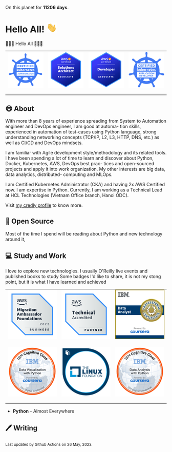 On this planet for **11206 days**.

# Hello All! <img src="assets/wave.gif" width="32px" alt="">

👋👋👋 Hello All 👋👋👋

<table>
    <tr>
        <td><img src="assets/cka.png" style="margin-bottom:16px;" alt=""></td>
        <td><img src="assets/aws-saa.png" style="margin-bottom:16px;" alt=""></td>
        <td><img src="assets/aws-dva.png" style="margin-bottom:16px;" alt=""></td>
        <td><img src="assets/ckad.png" style="margin-bottom:16px;" alt=""></td>
    </tr>

</table>

## 😄 About

With more than 8 years of experience spreading from System to Automation engineer and DevOps engineer, I am good at automa-
tion skills, experienced in automation of test-cases using Python language, strong understanding networking concepts (TCP/IP,
L2, L3, HTTP, DNS, etc.) as well as CI/CD and DevOps mindsets. 

I am familiar with Agile development style/methodology and its
related tools. I have been spending a lot of time to learn and discover about Python, Docker, Kubernetes, AWS, DevOps best prac-
tices and open-sourced projects and apply it into work organization. My other interests are big data, data analytics, distributed-
computing and MLOps.

I am Certified Kubernetes Administrator (CKA) and having 2x AWS Certified now. I am expertise in Python. Currently, I am working
as a Technical Lead at HCL Technologies (Vietnam Office branch, Hanoi ODC).

Visit [my credly profile](https://www.credly.com/users/duy-chu/badges) to know more.

## 🙏 Open Source

Most of the time I spend will be reading about Python and new technology around it,

## 💻 Study and Work

I love to explore new technologies. I usually O'Reilly live events and published books to study
Some badges I'd like to share, it is not my stong point, but it is what I have learned and achieved

<table>
    <tr>
        <td><img src="assets/aws-maf.png" style="margin-bottom:16px;" alt=""></td>
        <td><img src="assets/aws-ta.png" style="margin-bottom:16px;" alt=""></td>
        <td><img src="assets/ibm-da.png" style="margin-bottom:16px;" alt=""></td>
    </tr>
    <tr>
        <td><img src="assets/ibm-dvp.png" style="margin-bottom:16px;" alt=""></td>
        <td><img src="assets/lf-ke.png" style="margin-bottom:16px;" alt=""></td>
        <td><img src="assets/ibm-dawp.png" style="margin-bottom:16px;" alt=""></td>
    </tr>

</table>

- **Python** - Almost Everywhere

## 🖊️ Writing

<sub>Last updated by Github Actions on 26 May, 2023.</sub>